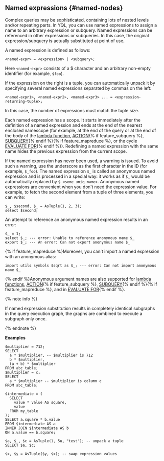 ## Named expressions {#named-nodes}

Complex queries may be sophisticated, containing lots of nested levels and/or repeating parts. In YQL, you can use named expressions to assign a name to an arbitrary expression or subquery. Named expressions can be referenced in other expressions or subqueries. In this case, the original expression/subquery is actually substituted at point of use.

A named expression is defined as follows:

```
<named-expr> = <expression> | <subquery>;
```

Here `<named-expr>` consists of a $ character and an arbitrary non-empty identifier (for example, `$foo`).

If the expression on the right is a tuple, you can automatically unpack it by specifying several named expressions separated by commas on the left:

```
<named-expr1>, <named-expr2>, <named-expr3> ... = <expression-returning-tuple>;
```

In this case, the number of expressions must match the tuple size.

Each named expression has a scope. It starts immediately after the definition of a named expression and ends at the end of the nearest enclosed namescope (for example, at the end of the query or at the end of the body of the [lambda function](#lambda), [ACTION](../../action.md#define-action){% if feature_subquery %}, [SUBQUERY](../../subquery.md#define-subquery){% endif %}{% if feature_mapreduce %}, or the cycle [EVALUATE FOR](../../action.md#evaluate-for){% endif %}).
Redefining a named expression with the same name hides the previous expression from the current scope.

If the named expression has never been used, a warning is issued. To avoid such a warning, use the underscore as the first character in the ID (for example, `$_foo`).
The named expression `$_` is called an anonymous named expression and is processed in a special way: it works as if `$_` would be automatically replaced by `$_<some_uniq_name>`.
Anonymous named expressions are convenient when you don't need the expression value. For example, to fetch the second element from a tuple of three elements, you can write:

```yql
$_, $second, $_ = AsTuple(1, 2, 3);
select $second;
```

An attempt to reference an anonymous named expression results in an error:

```yql
$_ = 1;
select $_; --- error: Unable to reference anonymous name $_
export $_; --- An error: Can not export anonymous name $_
```

{% if feature_mapreduce %}Moreover, you can't import a named expression with an anonymous alias:

```yql
import utils symbols $sqrt as $_; --- error: Can not import anonymous name $_
```

{% endif %}Anonymous argument names are also supported for [lambda functions](#lambda), [ACTION](../../action.md#define-action){% if feature_subquery %}, [SUBQUERY](../../subquery.md#define-subquery){% endif %}{% if feature_mapreduce %}, and in [EVALUATE FOR](../../action.md#evaluate-for){% endif %}.

{% note info %}

If named expression substitution results in completely identical subgraphs in the query execution graph, the graphs are combined to execute a subgraph only once.

{% endnote %}

**Examples**

```yql
$multiplier = 712;
SELECT
  a * $multiplier, -- $multiplier is 712
  b * $multiplier,
  (a + b) * $multiplier
FROM abc_table;
$multiplier = c;
SELECT
  a * $multiplier -- $multiplier is column c
FROM abc_table;
```

```yql
$intermediate = (
  SELECT
    value * value AS square,
    value
  FROM my_table
);
SELECT a.square * b.value
FROM $intermediate AS a
INNER JOIN $intermediate AS b
ON a.value == b.square;
```

```yql
$a, $_, $c = AsTuple(1, 5u, "test"); -- unpack a tuple
SELECT $a, $c;
```

```yql
$x, $y = AsTuple($y, $x); -- swap expression values
```

